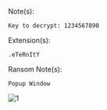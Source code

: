 Note(s):
```
Key to decrypt: 1234567890
```
Extension(s): 
```
.eTeRnItY
```
Ransom Note(s): 
```
Popup Window
```
![1](https://github.com/user-attachments/assets/26d0fdb2-7239-4209-b990-45a444b72eb9)
